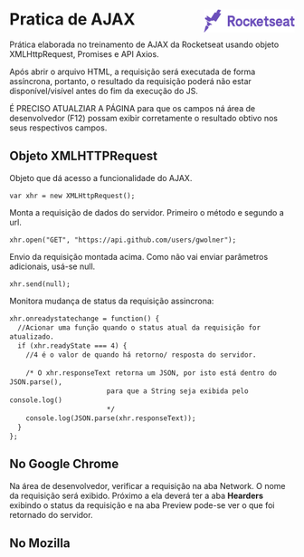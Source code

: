 # Pratica de AJAX <img src="img/rocketseat.png" width="160" height="40" align="right">

Prática elaborada no treinamento de AJAX da Rocketseat usando objeto XMLHttpRequest, Promises e API Axios.



Após abrir o arquivo HTML, a requisição será executada de forma assíncrona, portanto, o resultado da requisição poderá não estar disponível/visível antes do fim da execução do JS.

É PRECISO ATUALZIAR A PÁGINA para que os campos ná área de desenvolvedor (F12) possam exibir corretamente o resultado obtivo nos seus respectivos campos.

## Objeto XMLHTTPRequest

Objeto que dá acesso a funcionalidade do AJAX.
```
var xhr = new XMLHttpRequest();
```

Monta a requisição de dados do servidor. Primeiro o método e segundo a url.
```
xhr.open("GET", "https://api.github.com/users/gwolner");
```

Envio da requisição montada acima. Como não vai enviar parâmetros adicionais, usá-se null.
```
xhr.send(null);
```

Monitora mudança de status da requisição assincrona:
```
xhr.onreadystatechange = function() {
  //Acionar uma função quando o status atual da requisição for atualizado.
  if (xhr.readyState === 4) {
    //4 é o valor de quando há retorno/ resposta do servidor.

    /* O xhr.responseText retorna um JSON, por isto está dentro do JSON.parse(), 
                        para que a String seja exibida pelo console.log()
                        */
    console.log(JSON.parse(xhr.responseText));
  }
};
```

## No Google Chrome

Na área de desenvolvedor, verificar a requisição na aba Network. 
O nome da requisição será exibido. Próximo a ela deverá ter a aba <b>Hearders</b> exibindo o status da requisição e na aba Preview pode-se ver o que foi retornado do servidor.

## No Mozilla
